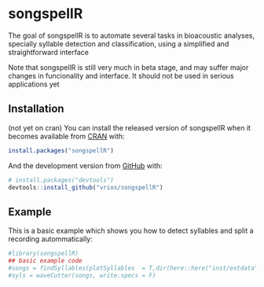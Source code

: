 
<!-- README.md is generated from README.Rmd. Please edit that file -->

# songspellR

<!-- badges: start -->

<!-- badges: end -->

The goal of songspellR is to automate several tasks in bioacoustic
analyses, specially syllable detection and classification, using a
simplified and straightforward interface

Note that songspellR is still very much in beta stage, and may suffer
major changes in funcionality and interface. It should not be used in
serious applications yet

## Installation

(not yet on cran) You can install the released version of songspellR
when it becomes available from [CRAN](https://CRAN.R-project.org) with:

``` r
install.packages("songspellR")
```

And the development version from [GitHub](https://github.com/) with:

``` r
# install.packages("devtools")
devtools::install_github("vrios/songspellR")
```

## Example

This is a basic example which shows you how to detect syllables and
split a recording autommatically:

``` r
#library(songspellR)
## basic example code
#songs = findSyllables(plotSyllables  = T,dir(here::here("inst/extdata"), full.names = TRUE,include.dirs = T), samplingRate = 44100)
#syls = waveCutter(songs, write.specs = F)
```
